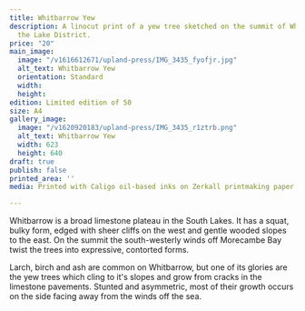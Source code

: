 ```yaml
---
title: Whitbarrow Yew
description: A linocut print of a yew tree sketched on the summit of Whitbarrow in
  the Lake District.
price: "20"
main_image:
  image: "/v1616612671/upland-press/IMG_3435_fyofjr.jpg"
  alt_text: Whitbarrow Yew
  orientation: Standard
  width: 
  height: 
edition: Limited edition of 50
size: A4
gallery_image:
  image: "/v1620920183/upland-press/IMG_3435_r1ztrb.png"
  alt_text: Whitbarrow Yew
  width: 623
  height: 640
draft: true
publish: false
printed_area: ''
media: Printed with Caligo oil-based inks on Zerkall printmaking paper

---
```

Whitbarrow is a broad limestone plateau in the South Lakes. It has a squat, bulky form, edged with sheer cliffs on the west and gentle wooded slopes to the east. On the summit the south-westerly winds off Morecambe Bay twist the trees into expressive, contorted forms.

Larch, birch and ash are common on Whitbarrow, but one of its glories are the yew trees which cling to it's slopes and grow from cracks in the limestone pavements. Stunted and asymmetric, most of their growth occurs on the side facing away from the winds off the sea.